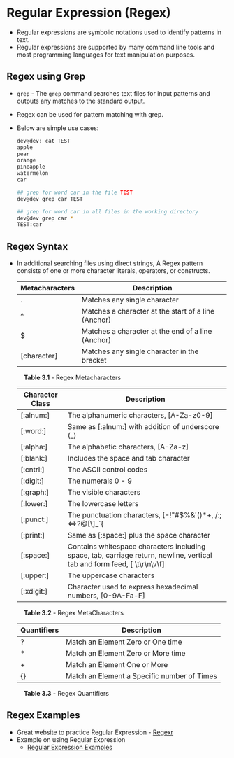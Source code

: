 # Regular Expression (Regex)
- Regular expressions are symbolic notations used to identify patterns in text.
- Regular expressions are supported by many command line tools and most programming languages for text manipulation purposes.

## Regex using Grep 
- <code>grep</code> - The <code>grep</code> command searches text files for input patterns and outputs any matches to the standard output. 
- Regex can be used for pattern matching with grep.
- Below are simple use cases: 

    ```bash
    dev@dev: cat TEST
    apple
    pear
    orange 
    pineapple
    watermelon
    car
    
    ## grep for word car in the file TEST
    dev@dev grep car TEST
    
    ## grep for word car in all files in the working directory
    dev@dev grep car *
    TEST:car
    ```

## Regex Syntax 
- In additional searching files using direct strings, A Regex pattern consists of one or more character literals, operators, or constructs. 

    | Metacharacters | Description |
    | --------------- | -------------- |
    | .               | Matches any single character |
    | ^               | Matches a character at the start of a line (Anchor)          |
    | $               | Matches a character at the end of a line (Anchor)          |
    | [character]     | Matches any single character in the bracket           |

    
    &nbsp; &nbsp; **Table 3.1** - Regex Metacharacters

    | Character Class | Description |
    | --------------- | ---------------------------------- |
    | [:alnum:]       | The alphanumeric characters, [A-Za-z0-9]       |
    | [:word:]        | Same as [:alnum:] with addition of underscore (_)    |
    | [:alpha:]       | The alphabetic characters, [A-Za-z]          |
    | [:blank:]       | Includes the space and tab character         |
    | [:cntrl:]       | The ASCII control codes            |
    | [:digit:]       | The numerals 0 - 9                 |
    | [:graph:]       | The visible characters             |
    | [:lower:]       | The lowercase letters              |
    | [:punct:]       | The punctuation characters, [-!"#$%&'()*+,./:;<=>?@[\\\]_`{|}~]                             |
    | [:print:]       | Same as [:space:] plus the space character         |
    | [:space:]       | Contains whitespace characters including space, tab, carriage return, newline, vertical tab and form feed, [ \t\r\n\v\f]                       |
    | [:upper:]        | The uppercase characters          |
    | [:xdigit:]       | Character used to express hexadecimal numbers, [0-9A-Fa-F]                       |

    &nbsp; &nbsp; **Table 3.2** - Regex MetaCharacters 

    | Quantifiers     | Description |
    | --------------- | -------------- |
    | ?               | Match an Element Zero or One time  |
    | *               | Match an Element Zero or More time |
    | +               | Match an Element One or More       |
    | {}              | Match an Element a Specific number of Times          |
    
    &nbsp; &nbsp; **Table 3.3** - Regex Quantifiers

## Regex Examples
 - Great website to practice Regular Expression - 
    [Regexr](https://regexr.com/)
 - Example on using Regular Expression
    - [Regular Expression Examples](./_Regular%20Expression%20Examples.md)
    